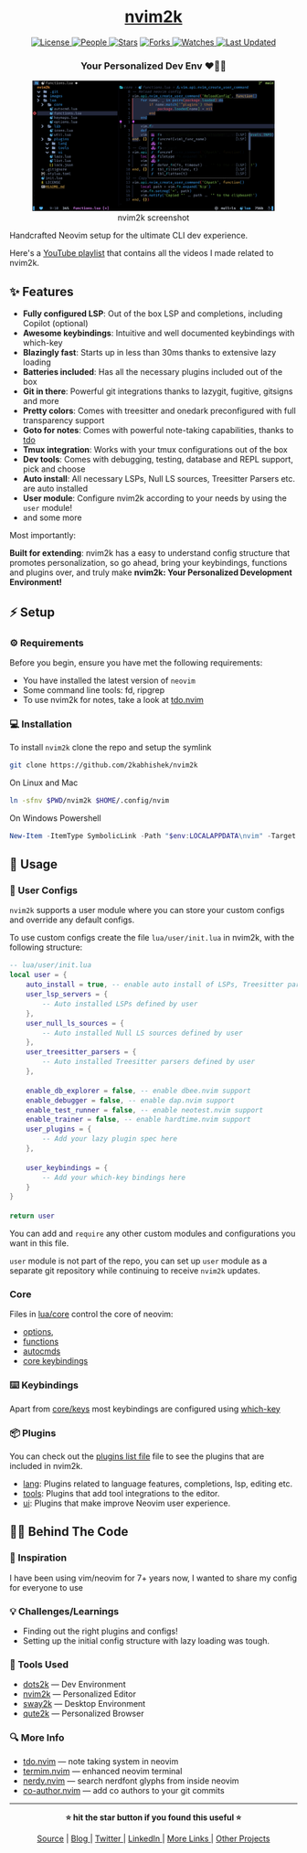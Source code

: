 <div align = "center">

<h1><a href="https://2kabhishek.github.io/nvim2k">nvim2k</a></h1>

<a href="https://github.com/2KAbhishek/nvim2k/blob/main/LICENSE">
<img alt="License" src="https://img.shields.io/github/license/2kabhishek/nvim2k?style=flat&color=eee&label="> </a>

<a href="https://github.com/2KAbhishek/nvim2k/graphs/contributors">
<img alt="People" src="https://img.shields.io/github/contributors/2kabhishek/nvim2k?style=flat&color=ffaaf2&label=People"> </a>

<a href="https://github.com/2KAbhishek/nvim2k/stargazers">
<img alt="Stars" src="https://img.shields.io/github/stars/2kabhishek/nvim2k?style=flat&color=98c379&label=Stars"></a>

<a href="https://github.com/2KAbhishek/nvim2k/network/members">
<img alt="Forks" src="https://img.shields.io/github/forks/2kabhishek/nvim2k?style=flat&color=66a8e0&label=Forks"> </a>

<a href="https://github.com/2KAbhishek/nvim2k/watchers">
<img alt="Watches" src="https://img.shields.io/github/watchers/2kabhishek/nvim2k?style=flat&color=f5d08b&label=Watches"> </a>

<a href="https://github.com/2KAbhishek/nvim2k/pulse">
<img alt="Last Updated" src="https://img.shields.io/github/last-commit/2kabhishek/nvim2k?style=flat&color=e06c75&label="> </a>

<h3>Your Personalized Dev Env ❤️👨‍💻</h3>

<figure>
  <img src= "docs/images/screenshot.png" alt="nvim2k Demo">
  <br/>
  <figcaption>nvim2k screenshot</figcaption>
</figure>

</div>

Handcrafted Neovim setup for the ultimate CLI dev experience.

Here's a [YouTube playlist](https://www.youtube.com/watch?v=Pj7jJnOcW9I&list=PL52YFor3VtLdye3d4NiLHA7h4v5_kj5_C) that contains all the videos I made related to nvim2k.

## ✨ Features

- **Fully configured LSP**: Out of the box LSP and completions, including Copilot (optional)
- **Awesome keybindings**: Intuitive and well documented keybindings with which-key
- **Blazingly fast**: Starts up in less than 30ms thanks to extensive lazy loading
- **Batteries included**: Has all the necessary plugins included out of the box
- **Git in there**: Powerful git integrations thanks to lazygit, fugitive, gitsigns and more
- **Pretty colors**: Comes with treesitter and onedark preconfigured with full transparency support
- **Goto for notes**: Comes with powerful note-taking capabilities, thanks to [tdo](https://github.com/2kabhishek/tdo)
- **Tmux integration**: Works with your tmux configurations out of the box
- **Dev tools**: Comes with debugging, testing, database and REPL support, pick and choose
- **Auto install**: All necessary LSPs, Null LS sources, Treesitter Parsers etc. are auto installed
- **User module**: Configure nvim2k according to your needs by using the `user` module!
- and some more

Most importantly:

**Built for extending**: nvim2k has a easy to understand config structure that promotes personalization, so go ahead, bring your keybindings, functions and plugins over, and truly make **nvim2k: Your Personalized Development Environment!**

## ⚡ Setup

### ⚙️ Requirements

Before you begin, ensure you have met the following requirements:

- You have installed the latest version of `neovim`
- Some command line tools: fd, ripgrep
- To use nvim2k for notes, take a look at [tdo.nvim](https://github.com/2kabhishek/tdo.nvim)

### 💻 Installation

To install `nvim2k` clone the repo and setup the symlink

```bash
git clone https://github.com/2kabhishek/nvim2k
```

On Linux and Mac

```bash
ln -sfnv $PWD/nvim2k $HOME/.config/nvim
```

On Windows Powershell

```powershell
New-Item -ItemType SymbolicLink -Path "$env:LOCALAPPDATA\nvim" -Target "$PWD\nvim2k" -Force
```

## 🚀 Usage

### 🎨 User Configs

`nvim2k` supports a user module where you can store your custom configs and override any default configs.

To use custom configs create the file `lua/user/init.lua` in nvim2k, with the following structure:

```lua
-- lua/user/init.lua
local user = {
    auto_install = true, -- enable auto install of LSPs, Treesitter parsers etc.
    user_lsp_servers = {
        -- Auto installed LSPs defined by user
    },
    user_null_ls_sources = {
        -- Auto installed Null LS sources defined by user
    },
    user_treesitter_parsers = {
        -- Auto installed Treesitter parsers defined by user
    },

    enable_db_explorer = false, -- enable dbee.nvim support
    enable_debugger = false, -- enable dap.nvim support
    enable_test_runner = false, -- enable neotest.nvim support
    enable_trainer = false, -- enable hardtime.nvim support
    user_plugins = {
        -- Add your lazy plugin spec here
    },

    user_keybindings = {
        -- Add your which-key bindings here
    }
}

return user
```

You can add and `require` any other custom modules and configurations you want in this file.

`user` module is not part of the repo, you can set up `user` module as a separate git repository while continuing to receive `nvim2k` updates.

### Core

Files in [lua/core](./lua/core/) control the core of neovim:

- [options](./lua/core/options.lua),
- [functions](./lua/core/functions.lua)
- [autocmds](./lua/core/autocmd.lua)
- [core keybindings](./lua/core/keys.lua)

### ⌨️ Keybindings

Apart from [core/keys](./lua/core/keys.lua) most keybindings are configured using [which-key](./lua/plugins/tools/which-key.lua)

### 📦 Plugins

You can check out the [plugins list file](./lua/plugins/list.lua) file to see the plugins that are included in nvim2k.

- [lang](./lua/plugins/lang/): Plugins related to language features, completions, lsp, editing etc.
- [tools](./lua/plugins/tools/): Plugins that add tool integrations to the editor.
- [ui](./lua/plugins/ui/): Plugins that make improve Neovim user experience.

## 🧑‍💻 Behind The Code

### 🌈 Inspiration

I have been using vim/neovim for 7+ years now, I wanted to share my config for everyone to use

### 💡 Challenges/Learnings

- Finding out the right plugins and configs!
- Setting up the initial config structure with lazy loading was tough.

### 🧰 Tools Used

- [dots2k](https://github.com/2kabhishek/dots2k) — Dev Environment
- [nvim2k](https://github.com/2kabhishek/nvim2k) — Personalized Editor
- [sway2k](https://github.com/2kabhishek/sway2k) — Desktop Environment
- [qute2k](https://github.com/2kabhishek/qute2k) — Personalized Browser

### 🔍 More Info

- [tdo.nvim](https://github.com/2kabhishek/tdo.nvim) — note taking system in neovim
- [termim.nvim](https://github.com/2kabhishek/termim.nvim) — enhanced neovim terminal
- [nerdy.nvim](https://github.com/2kabhishek/nerdy.nvim) — search nerdfont glyphs from inside neovim
- [co-author.nvim](https://github.com/2kabhishek/co-author.nvim) — add co authors to your git commits

<hr>

<div align="center">

<strong>⭐ hit the star button if you found this useful ⭐</strong><br>

<a href="https://github.com/2KAbhishek/nvim2k">Source</a>
| <a href="https://2kabhishek.github.io/blog" target="_blank">Blog </a>
| <a href="https://twitter.com/2kabhishek" target="_blank">Twitter </a>
| <a href="https://linkedin.com/in/2kabhishek" target="_blank">LinkedIn </a>
| <a href="https://2kabhishek.github.io/links" target="_blank">More Links </a>
| <a href="https://2kabhishek.github.io/projects" target="_blank">Other Projects </a>

</div>
